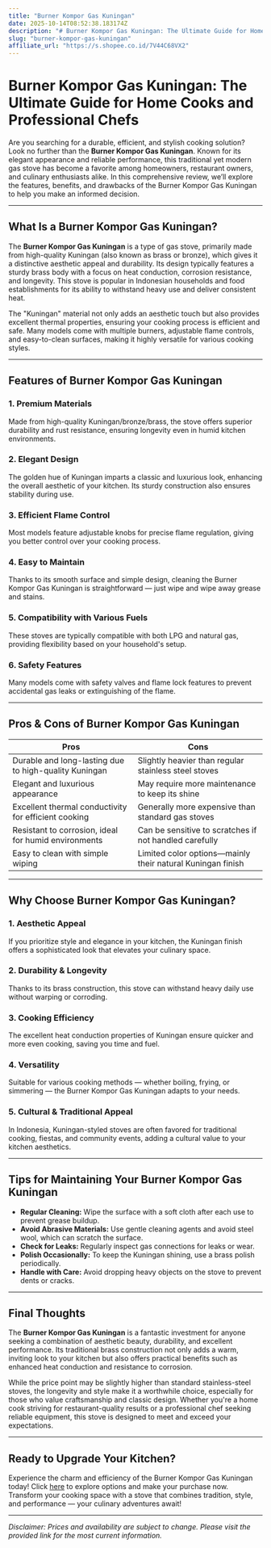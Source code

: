 ```yaml
---
title: "Burner Kompor Gas Kuningan"
date: 2025-10-14T08:52:38.183174Z
description: "# Burner Kompor Gas Kuningan: The Ultimate Guide for Home Cooks and Professional Chefs..."
slug: "burner-kompor-gas-kuningan"
affiliate_url: "https://s.shopee.co.id/7V44C68VX2"
---
```

# Burner Kompor Gas Kuningan: The Ultimate Guide for Home Cooks and Professional Chefs

Are you searching for a durable, efficient, and stylish cooking solution? Look no further than the **Burner Kompor Gas Kuningan**. Known for its elegant appearance and reliable performance, this traditional yet modern gas stove has become a favorite among homeowners, restaurant owners, and culinary enthusiasts alike. In this comprehensive review, we’ll explore the features, benefits, and drawbacks of the Burner Kompor Gas Kuningan to help you make an informed decision.

---

## What Is a Burner Kompor Gas Kuningan?

The **Burner Kompor Gas Kuningan** is a type of gas stove, primarily made from high-quality Kuningan (also known as brass or bronze), which gives it a distinctive aesthetic appeal and durability. Its design typically features a sturdy brass body with a focus on heat conduction, corrosion resistance, and longevity. This stove is popular in Indonesian households and food establishments for its ability to withstand heavy use and deliver consistent heat.

The "Kuningan" material not only adds an aesthetic touch but also provides excellent thermal properties, ensuring your cooking process is efficient and safe. Many models come with multiple burners, adjustable flame controls, and easy-to-clean surfaces, making it highly versatile for various cooking styles.

---

## Features of Burner Kompor Gas Kuningan

### 1. Premium Materials
Made from high-quality Kuningan/bronze/brass, the stove offers superior durability and rust resistance, ensuring longevity even in humid kitchen environments.

### 2. Elegant Design
The golden hue of Kuningan imparts a classic and luxurious look, enhancing the overall aesthetic of your kitchen. Its sturdy construction also ensures stability during use.

### 3. Efficient Flame Control
Most models feature adjustable knobs for precise flame regulation, giving you better control over your cooking process.

### 4. Easy to Maintain
Thanks to its smooth surface and simple design, cleaning the Burner Kompor Gas Kuningan is straightforward — just wipe and wipe away grease and stains.

### 5. Compatibility with Various Fuels
These stoves are typically compatible with both LPG and natural gas, providing flexibility based on your household's setup.

### 6. Safety Features
Many models come with safety valves and flame lock features to prevent accidental gas leaks or extinguishing of the flame.

---

## Pros & Cons of Burner Kompor Gas Kuningan

| Pros                                              | Cons                                                       |
|---------------------------------------------------|------------------------------------------------------------|
| Durable and long-lasting due to high-quality Kuningan | Slightly heavier than regular stainless steel stoves       |
| Elegant and luxurious appearance | May require more maintenance to keep its shine                  |
| Excellent thermal conductivity for efficient cooking | Generally more expensive than standard gas stoves             |
| Resistant to corrosion, ideal for humid environments | Can be sensitive to scratches if not handled carefully       |
| Easy to clean with simple wiping | Limited color options—mainly their natural Kuningan finish |

---

## Why Choose Burner Kompor Gas Kuningan?

### 1. Aesthetic Appeal
If you prioritize style and elegance in your kitchen, the Kuningan finish offers a sophisticated look that elevates your culinary space.

### 2. Durability & Longevity
Thanks to its brass construction, this stove can withstand heavy daily use without warping or corroding.

### 3. Cooking Efficiency
The excellent heat conduction properties of Kuningan ensure quicker and more even cooking, saving you time and fuel.

### 4. Versatility
Suitable for various cooking methods — whether boiling, frying, or simmering — the Burner Kompor Gas Kuningan adapts to your needs.

### 5. Cultural & Traditional Appeal
In Indonesia, Kuningan-styled stoves are often favored for traditional cooking, fiestas, and community events, adding a cultural value to your kitchen aesthetics.

---

## Tips for Maintaining Your Burner Kompor Gas Kuningan

- **Regular Cleaning:** Wipe the surface with a soft cloth after each use to prevent grease buildup.
- **Avoid Abrasive Materials:** Use gentle cleaning agents and avoid steel wool, which can scratch the surface.
- **Check for Leaks:** Regularly inspect gas connections for leaks or wear.
- **Polish Occasionally:** To keep the Kuningan shining, use a brass polish periodically.
- **Handle with Care:** Avoid dropping heavy objects on the stove to prevent dents or cracks.

---

## Final Thoughts

The **Burner Kompor Gas Kuningan** is a fantastic investment for anyone seeking a combination of aesthetic beauty, durability, and excellent performance. Its traditional brass construction not only adds a warm, inviting look to your kitchen but also offers practical benefits such as enhanced heat conduction and resistance to corrosion.

While the price point may be slightly higher than standard stainless-steel stoves, the longevity and style make it a worthwhile choice, especially for those who value craftsmanship and classic design. Whether you're a home cook striving for restaurant-quality results or a professional chef seeking reliable equipment, this stove is designed to meet and exceed your expectations.

---

## Ready to Upgrade Your Kitchen?

Experience the charm and efficiency of the Burner Kompor Gas Kuningan today! Click [here](https://s.shopee.co.id/7V44C68VX2) to explore options and make your purchase now. Transform your cooking space with a stove that combines tradition, style, and performance — your culinary adventures await!

---

*Disclaimer: Prices and availability are subject to change. Please visit the provided link for the most current information.*